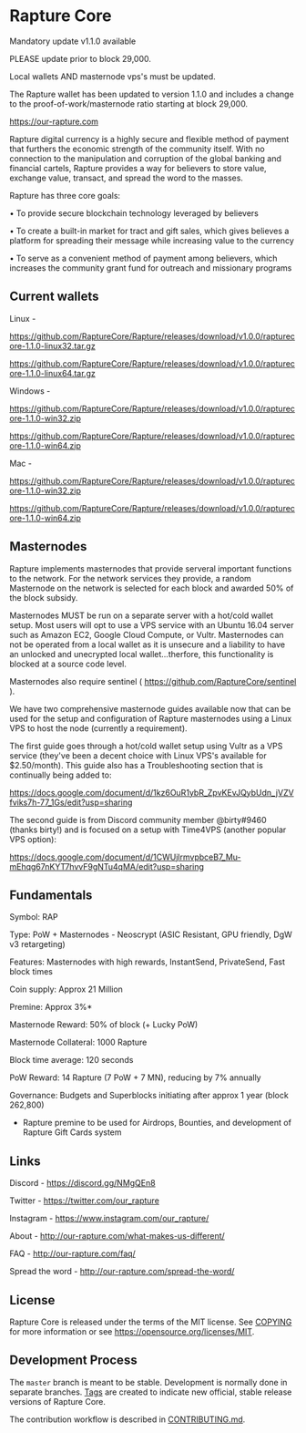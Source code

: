 Rapture Core
=============

Mandatory update v1.1.0 available

PLEASE update prior to block 29,000. 

Local wallets AND masternode vps's must be updated.

The Rapture wallet has been updated to version 1.1.0 and includes a change to the proof-of-work/masternode ratio starting at block 29,000.

https://our-rapture.com

Rapture digital currency is a highly secure and flexible method of payment that furthers the economic strength of the community itself. With no connection to the manipulation and corruption of the global banking and financial cartels, Rapture provides a way for believers to store value, exchange value, transact, and spread the word to the masses. 

Rapture has three core goals:

• To provide secure blockchain technology leveraged by believers

• To create a built-in market for tract and gift sales, which gives believes a platform for spreading their message while increasing value to the currency

• To serve as a convenient method of payment among believers, which increases the community grant fund for outreach and missionary programs


Current wallets
---------------
Linux -

https://github.com/RaptureCore/Rapture/releases/download/v1.0.0/rapturecore-1.1.0-linux32.tar.gz

https://github.com/RaptureCore/Rapture/releases/download/v1.0.0/rapturecore-1.1.0-linux64.tar.gz

Windows -

https://github.com/RaptureCore/Rapture/releases/download/v1.0.0/rapturecore-1.1.0-win32.zip

https://github.com/RaptureCore/Rapture/releases/download/v1.0.0/rapturecore-1.1.0-win64.zip

Mac -

https://github.com/RaptureCore/Rapture/releases/download/v1.0.0/rapturecore-1.1.0-win32.zip

https://github.com/RaptureCore/Rapture/releases/download/v1.0.0/rapturecore-1.1.0-win64.zip


Masternodes
-----------
Rapture implements masternodes that provide serveral important functions to the network. For the network services they provide, a random Masternode on the network is selected for each block and awarded 50% of the block subsidy.

Masternodes MUST be run on a separate server with a hot/cold wallet setup. Most users will opt to use a VPS service with an Ubuntu 16.04 server such as Amazon EC2, Google Cloud Compute, or Vultr. Masternodes can not be operated from a local wallet as it is unsecure and a liability to have an unlocked and unecrypted local wallet...therfore, this functionality is blocked at a source code level.

Masternodes also require sentinel ( https://github.com/RaptureCore/sentinel ).

We have two comprehensive masternode guides available now that can be used for the setup and configuration of Rapture masternodes using a Linux VPS to host the node (currently a requirement).

The first guide goes through a hot/cold wallet setup using Vultr as a VPS service (they've been a decent choice with Linux VPS's available for $2.50/month). This guide also has a Troubleshooting section that is continually being added to:

https://docs.google.com/document/d/1kz6OuR1ybR_ZpvKEvJQybUdn_jVZVfviks7h-77_1Gs/edit?usp=sharing

The second guide is from Discord community member @birty#9460 (thanks birty!) and is focused on a setup with Time4VPS (another popular VPS option):

https://docs.google.com/document/d/1CWUjlrmvpbceB7_Mu-mEhqg67nKYT7hvvF9gNTu4qMA/edit?usp=sharing


Fundamentals
------------

Symbol: RAP

Type: PoW + Masternodes - Neoscrypt (ASIC Resistant, GPU friendly, DgW v3 retargeting)

Features: Masternodes with high rewards, InstantSend, PrivateSend, Fast block times

Coin supply: Approx 21 Million

Premine: Approx 3%*

Masternode Reward: 50% of block (+ Lucky PoW)

Masternode Collateral: 1000 Rapture

Block time average: 120 seconds

PoW Reward: 14 Rapture (7 PoW + 7 MN), reducing by 7% annually

Governance: Budgets and Superblocks initiating after approx 1 year (block 262,800)

* Rapture premine to be used for Airdrops, Bounties, and development of Rapture Gift Cards system


Links
-------

Discord - https://discord.gg/NMgQEn8

Twitter - https://twitter.com/our_rapture

Instagram - https://www.instagram.com/our_rapture/

About - http://our-rapture.com/what-makes-us-different/

FAQ - http://our-rapture.com/faq/

Spread the word - http://our-rapture.com/spread-the-word/


License
-------

Rapture Core is released under the terms of the MIT license. See [COPYING](COPYING) for more
information or see https://opensource.org/licenses/MIT.


Development Process
-------------------

The `master` branch is meant to be stable. Development is normally done in separate branches.
[Tags](https://github.com/RaptureCore/Rapture/tags) are created to indicate new official,
stable release versions of Rapture Core.

The contribution workflow is described in [CONTRIBUTING.md](CONTRIBUTING.md).
